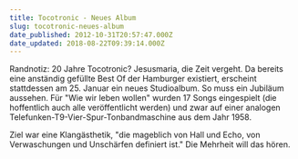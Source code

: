 ```yaml
---
title: Tocotronic - Neues Album
slug: tocotronic-neues-album
date_published: 2012-10-31T20:57:47.000Z
date_updated: 2018-08-22T09:39:14.000Z
---
```


Randnotiz: 20 Jahre Tocotronic? Jesusmaria, die Zeit vergeht. Da bereits eine anständig gefüllte Best Of der Hamburger existiert, erscheint stattdessen am 25. Januar ein neues Studioalbum. So muss ein Jubiläum aussehen. Für "Wie wir leben wollen" wurden 17 Songs eingespielt (die hoffentlich auch alle veröffentlicht werden) und zwar auf einer analogen Telefunken-T9-Vier-Spur-Tonbandmaschine aus dem Jahr 1958.

Ziel war eine Klangästhetik, "die mageblich von Hall und Echo, von Verwaschungen und Unschärfen definiert ist." Die Mehrheit will das hören.

